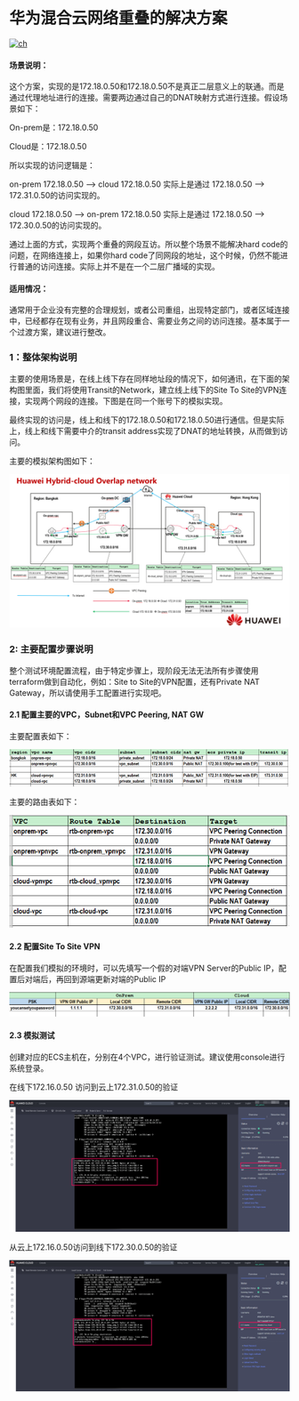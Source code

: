 # 华为混合云网络重叠的解决方案

[![ch](https://img.shields.io/badge/lang-en-red)](https://github.com/terraform-hwcloud-apac-pso-modules/hwcloud-apac-pso-solutions/blob/master/hwcloud-solution-hybridcloud-overlap-network/README.en.md)



#### 场景说明：

这个方案，实现的是172.18.0.50和172.18.0.50不是真正二层意义上的联通。而是通过代理地址进行的连接。需要两边通过自己的DNAT映射方式进行连接。假设场景如下：

On-prem是：172.18.0.50

Cloud是：172.18.0.50

所以实现的访问逻辑是：

on-prem 172.18.0.50 --> cloud    172.18.0.50  实际上是通过   172.18.0.50 --> 172.31.0.50的访问实现的。

cloud   172.18.0.50 -->  on-prem 172.18.0.50   实际上是通过  172.18.0.50 --> 172.30.0.50的访问实现的。

通过上面的方式，实现两个重叠的网段互访。所以整个场景不能解决hard code的问题，在网络连接上，如果你hard code了同网段的地址，这个时候，仍然不能进行普通的访问连接。实际上并不是在一个二层广播域的实现。

#### 适用情况：

通常用于企业没有完整的合理规划，或者公司重组，出现特定部门，或者区域连接中，已经都存在现有业务，并且网段重合、需要业务之间的访问连接。基本属于一个过渡方案，建议进行整改。



### 1：整体架构说明

主要的使用场景是，在线上线下存在同样地址段的情况下，如何通讯，在下面的架构图里面，我们将使用Transit的Network，建立线上线下的Site To Site的VPN连接，实现两个网段的连接。下图是在同一个账号下的模拟实现。

最终实现的访问是，线上和线下的172.18.0.50和172.18.0.50进行通信。但是实际上，线上和线下需要中介的transit address实现了DNAT的地址转换，从而做到访问。



主要的模拟架构图如下：

![arch](./images/arch.png)

### 

### 2: 主要配置步骤说明

整个测试环境配置流程，由于特定步骤上，现阶段无法无法所有步骤使用terraform做到自动化，例如：Site  to Site的VPN配置，还有Private NAT  Gateway，所以请使用手工配置进行实现吧。

#### 2.1 配置主要的VPC，Subnet和VPC Peering, NAT GW

主要配置表如下：

![vpc](./images/vpc.png)

主要的路由表如下：

![rtb](./images/rtb.png)

#### 2.2 配置Site To Site VPN

在配置我们模拟的环境时，可以先填写一个假的对端VPN Server的Public IP，配置后对端后，再回到源端更新对端的Public IP

![vpn](./images/vpn.png)



#### 2.3 模拟测试

创建对应的ECS主机在，分别在4个VPC，进行验证测试。建议使用console进行系统登录。

在线下172.16.0.50 访问到云上172.31.0.50的验证

![onprem-test](./images/onprem-test.png)

从云上172.16.0.50访问到线下172.30.0.50的验证

![cloud-test](./images/cloud-test.png)